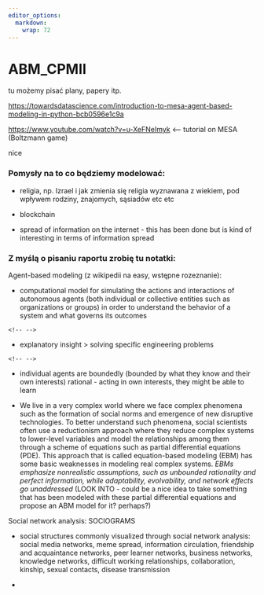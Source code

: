 ```yaml
---
editor_options: 
  markdown: 
    wrap: 72
---
```


# ABM_CPMII

tu możemy pisać plany, papery itp.

<https://towardsdatascience.com/introduction-to-mesa-agent-based-modeling-in-python-bcb0596e1c9a>

https://www.youtube.com/watch?v=u-XeFNeImyk <-- tutorial on MESA (Boltzmann game)

nice

### Pomysły na to co będziemy modelować: 

-   religia, np. Izrael i jak zmienia się religia wyznawana z wiekiem,
    pod wpływem rodziny, znajomych, sąsiadów etc etc

-   blockchain

-   spread of information on the internet - this has been done but is
    kind of interesting in terms of information spread

### Z myślą o pisaniu raportu zrobię tu notatki:

Agent-based modeling (z wikipedii na easy, wstępne rozeznanie):

-   computational model for simulating the actions and interactions of
    autonomous agents (both individual or collective entities such as
    organizations or groups) in order to understand the behavior of a
    system and what governs its outcomes

```{=html}
<!-- -->
```
-   explanatory insight \> solving specific engineering problems

```{=html}
<!-- -->
```
-    individual agents are boundedly (bounded by what they know and
    their own interests) rational - acting in own interests, they might
    be able to learn

-   We live in a very complex world where we face complex phenomena such
    as the formation of social norms and emergence of new disruptive
    technologies. To better understand such phenomena, social scientists
    often use a reductionism approach where they reduce complex systems
    to lower-level variables and model the relationships among them
    through a scheme of equations such as partial differential equations
    (PDE). This approach that is called equation-based modeling (EBM)
    has some basic weaknesses in modeling real complex systems. *EBMs
    emphasize nonrealistic assumptions, such as unbounded rationality
    and perfect information, while adaptability, evolvability, and
    network effects go unaddressed* (LOOK INTO - could be a nice idea to
    take something that has been modeled with these partial differential
    equations and propose an ABM model for it? perhaps?)

Social network analysis: SOCIOGRAMS

-   social structures commonly visualized through social network
    analysis: social media networks, meme spread, information
    circulation, friendship and acquaintance networks, peer learner
    networks, business networks, knowledge networks, difficult working
    relationships, collaboration, kinship, sexual contacts, disease
    transmission

-   

